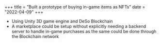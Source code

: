 +++
title = "Built a prototype of buying in-game items as NFTs"
date = "2022-04-09"
+++

- Using Unity 3D game engine and DeSo Blockchain
- A marketplace could be setup without explicitly needing a backend server to handle in-game purchases as the same could be done through the Blockchain network